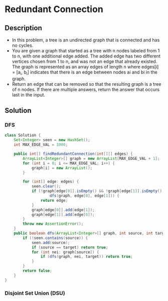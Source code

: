 # Redundant Connection

## Description

* In this problem, a tree is an undirected graph that is connected and has no cycles.
* You are given a graph that started as a tree with n nodes labeled from 1 to n, with one additional edge added. The added edge has two different vertices chosen from 1 to n, and was not an edge that already existed. The graph is represented as an array edges of length n where edges[i] = [a<sub>i</sub>, b<sub>i</sub>] indicates that there is an edge between nodes ai and bi in the graph.
* Return an edge that can be removed so that the resulting graph is a tree of n nodes. If there are multiple answers, return the answer that occurs last in the input.

## Solution

### DFS

```Java
class Solution {
    Set<Integer> seen = new HashSet();
    int MAX_EDGE_VAL = 1000;

    public int[] findRedundantConnection(int[][] edges) {
        ArrayList<Integer>[] graph = new ArrayList[MAX_EDGE_VAL + 1];
        for (int i = 0; i <= MAX_EDGE_VAL; i++) {
            graph[i] = new ArrayList();
        }

        for (int[] edge: edges) {
            seen.clear();
            if (!graph[edge[0]].isEmpty() && !graph[edge[1]].isEmpty() &&
                    dfs(graph, edge[0], edge[1])) {
                return edge;
            }
            graph[edge[0]].add(edge[1]);
            graph[edge[1]].add(edge[0]);
        }
        throw new AssertionError();
    }
    public boolean dfs(ArrayList<Integer>[] graph, int source, int target) {
        if (!seen.contains(source)) {
            seen.add(source);
            if (source == target) return true;
            for (int nei: graph[source]) {
                if (dfs(graph, nei, target)) return true;
            }
        }
        return false;
    }
}
```

### Disjoint Set Union (DSU)

